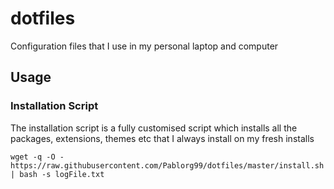 # dotfiles

Configuration files that I use in my personal laptop and computer

## Usage

### Installation Script

The installation script is a fully customised script which installs all the packages, extensions, themes etc that I always install on my fresh installs

```
wget -q -O - https://raw.githubusercontent.com/Pablorg99/dotfiles/master/install.sh | bash -s logFile.txt
```
